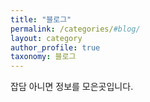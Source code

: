 ```yaml
---
title: "블로그"
permalink: /categories/#blog/
layout: category
author_profile: true
taxonomy: 블로그
---
```


잡담 아니면 정보를 모은곳입니다.